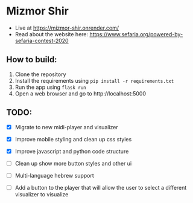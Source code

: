 # Mizmor Shir
* Live at https://mizmor-shir.onrender.com/
* Read about the website here: https://www.sefaria.org/powered-by-sefaria-contest-2020
## How to build:
1. Clone the repository
2. Install the requirements using `pip install -r requirements.txt`
3. Run the app using `flask run`
4. Open a web browser and go to http://localhost:5000
## TODO:
- [x] Migrate to new midi-player and visualizer
- [x] Improve mobile styling and clean up css styles
- [x] Improve javascript and python code structure
- [ ] Clean up show more button styles and other ui
- [ ] Multi-language hebrew support
- [ ] Add a button to the player that will allow the user to select a different visualizer to visualize

